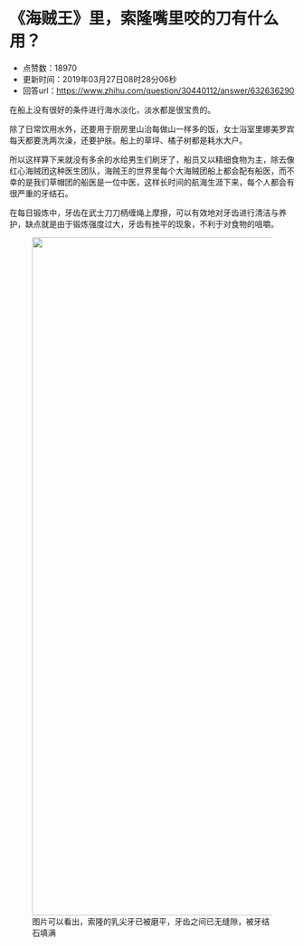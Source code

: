 # 《海贼王》里，索隆嘴里咬的刀有什么用？
- 点赞数：18970
- 更新时间：2019年03月27日08时28分06秒
- 回答url：https://www.zhihu.com/question/30440112/answer/632636290
<body>
 <p data-pid="aQSrPus9">在船上没有很好的条件进行海水淡化，淡水都是很宝贵的。</p>
 <p data-pid="utuPjIG0">除了日常饮用水外，还要用于厨房里山治每做山一样多的饭，女士浴室里娜美罗宾每天都要洗两次澡，还要护肤。船上的草坪、橘子树都是耗水大户。</p>
 <p data-pid="qWuI4Cd9">所以这样算下来就没有多余的水给男生们刷牙了，船员又以精细食物为主，除去像红心海贼团这种医生团队，海贼王的世界里每个大海贼团船上都会配有船医，而不幸的是我们草帽团的船医是一位中医，这样长时间的航海生涯下来，每个人都会有很严重的牙结石。</p>
 <p data-pid="Ar3iM94L">在每日锻炼中，牙齿在武士刀刀柄缠绳上摩擦，可以有效地对牙齿进行清洁与养护，缺点就是由于锻炼强度过大，牙齿有挫平的现象，不利于对食物的咀嚼。</p>
 <figure data-size="normal">
  <img src="https://pic1.zhimg.com/50/v2-677be2c4a126938a1a8df06da29d07bb_720w.jpg?source=1940ef5c" data-rawwidth="1200" data-rawheight="800" data-size="normal" data-original-token="v2-e01636e4991f9fc44ff4c0599a905f29" data-default-watermark-src="https://pic1.zhimg.com/50/v2-ffc065e7c41f174d6745013064cb6f9a_720w.jpg?source=1940ef5c" class="origin_image zh-lightbox-thumb" width="1200" data-original="https://picx.zhimg.com/v2-677be2c4a126938a1a8df06da29d07bb_r.jpg?source=1940ef5c">
  <figcaption>
   图片可以看出，索隆的乳尖牙已被磨平，牙齿之间已无缝隙，被牙结石填满
  </figcaption>
 </figure>
 <p></p>
</body>